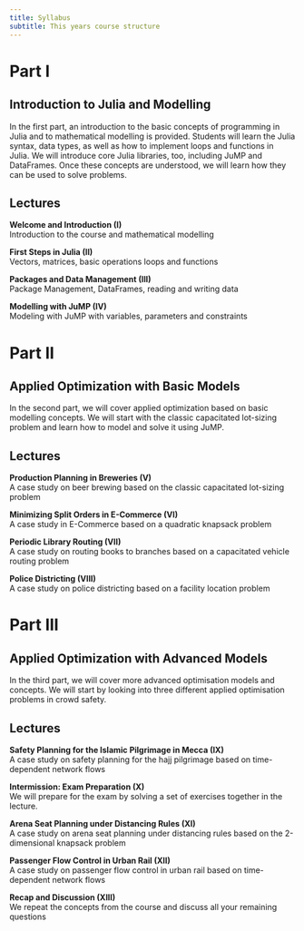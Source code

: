 ```yaml
---
title: Syllabus
subtitle: This years course structure
---
```



# Part I

## Introduction to Julia and Modelling

In the first part, an introduction to the basic concepts of programming in Julia and to mathematical modelling is provided. Students will learn the Julia syntax, data types, as well as how to implement loops and functions in Julia. We will introduce core Julia libraries, too, including JuMP and DataFrames. Once these concepts are understood, we will learn how they can be used to solve problems.

## Lectures

**Welcome and Introduction (I)**  
Introduction to the course and mathematical modelling

**First Steps in Julia (II)**  
Vectors, matrices, basic operations loops and functions

**Packages and Data Management (III)**  
Package Management, DataFrames, reading and writing data

**Modelling with JuMP (IV)**  
Modeling with JuMP with variables, parameters and constraints

# Part II

## Applied Optimization with Basic Models

In the second part, we will cover applied optimization based on basic modelling concepts. We will start with the classic capacitated lot-sizing problem and learn how to model and solve it using JuMP.

## Lectures

**Production Planning in Breweries (V)**  
A case study on beer brewing based on the classic capacitated lot-sizing problem

**Minimizing Split Orders in E-Commerce (VI)**  
A case study in E-Commerce based on a quadratic knapsack problem

**Periodic Library Routing (VII)**  
A case study on routing books to branches based on a capacitated vehicle routing problem

**Police Districting (VIII)**  
A case study on police districting based on a facility location problem

# Part III

## Applied Optimization with Advanced Models

In the third part, we will cover more advanced optimisation models and concepts. We will start by looking into three different applied optimisation problems in crowd safety.

## Lectures

**Safety Planning for the Islamic Pilgrimage in Mecca (IX)**  
A case study on safety planning for the hajj pilgrimage based on time-dependent network flows

**Intermission: Exam Preparation (X)**  
We will prepare for the exam by solving a set of exercises together in the lecture.

**Arena Seat Planning under Distancing Rules (XI)**  
A case study on arena seat planning under distancing rules based on the 2-dimensional knapsack problem

**Passenger Flow Control in Urban Rail (XII)**  
A case study on passenger flow control in urban rail based on time-dependent network flows

**Recap and Discussion (XIII)**  
We repeat the concepts from the course and discuss all your remaining questions
